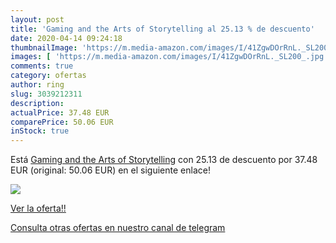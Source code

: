 ```yaml
---
layout: post
title: 'Gaming and the Arts of Storytelling al 25.13 % de descuento'
date: 2020-04-14 09:24:18
thumbnailImage: 'https://m.media-amazon.com/images/I/41ZgwDOrRnL._SL200_.jpg'
images: [ 'https://m.media-amazon.com/images/I/41ZgwDOrRnL._SL200_.jpg' ]
comments: true
category: ofertas
author: ring
slug: 3039212311
description:
actualPrice: 37.48 EUR
comparePrice: 50.06 EUR
inStock: true
---
```


Está [Gaming and the Arts of Storytelling](https://www.amazon.com/dp/3039212311/?tag=redken08-20) con 25.13 de descuento por 37.48 EUR (original: 50.06 EUR) en el siguiente enlace!

[![](https://m.media-amazon.com/images/I/41ZgwDOrRnL._SL200_.jpg)](https://www.amazon.com/dp/3039212311/?tag=redken08-20)

[Ver la oferta!!](https://www.amazon.com/dp/3039212311/?tag=redken08-20)

[Consulta otras ofertas en nuestro canal de telegram](https://t.me/s/ofertas25)
